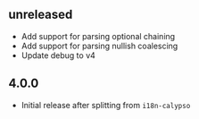 unreleased
----------

- Add support for parsing optional chaining
- Add support for parsing nullish coalescing
- Update debug to v4

4.0.0
-----

- Initial release after splitting from `i18n-calypso`

